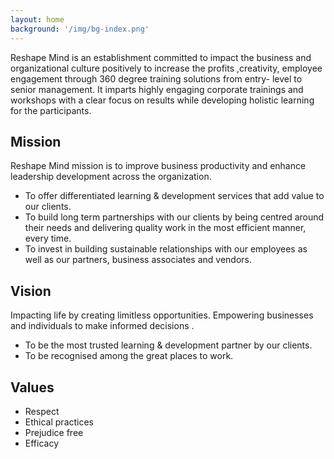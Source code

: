```yaml
---
layout: home
background: '/img/bg-index.png'
---
```


Reshape Mind is an establishment committed to impact the business and organizational culture positively to increase the profits ,creativity, employee engagement through 360 degree training solutions from entry- level to senior management. It imparts highly engaging corporate trainings and workshops with a clear focus on results while developing holistic learning for the participants.

## Mission

Reshape Mind mission is to improve business productivity and enhance leadership development across the organization.
- To offer differentiated learning & development services that add value to our clients.
- To build long term partnerships with our clients by being centred around their needs and delivering quality work in the most efficient manner, every time.
- To invest in building sustainable relationships with our employees as well as our partners, business associates and vendors.

## Vision

Impacting life by creating limitless opportunities.
Empowering businesses and individuals to make informed decisions .
- To be the most trusted learning & development partner by our clients.
- To be recognised among the great places to work.

## Values
- Respect
- Ethical practices
- Prejudice free
- Efficacy
